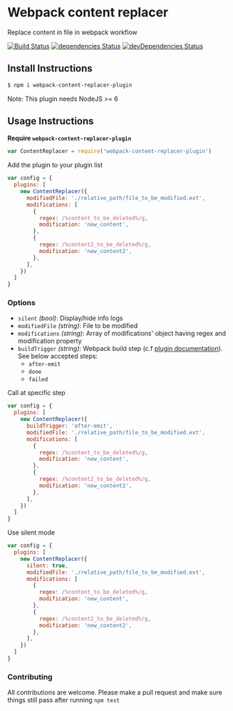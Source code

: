 # Webpack content replacer

Replace content in file in webpack workflow

[![Build Status](https://travis-ci.org/iGitScor/webpack-content-replacer-plugin.svg?branch=master)](https://travis-ci.org/iGitScor/webpack-content-replacer-plugin)
[![dependencies Status](https://david-dm.org/iGitScor/webpack-content-replacer-plugin/status.svg)](https://david-dm.org/iGitScor/webpack-content-replacer-plugin)
[![devDependencies Status](https://david-dm.org/iGitScor/webpack-content-replacer-plugin/dev-status.svg)](https://david-dm.org/iGitScor/webpack-content-replacer-plugin?type=dev)

## Install Instructions

```bash
$ npm i webpack-content-replacer-plugin
```
Note: This plugin needs NodeJS >= 6

## Usage Instructions

**Require `webpack-content-replacer-plugin`**
```javascript
var ContentReplacer = require('webpack-content-replacer-plugin')
```

Add the plugin to your plugin list
```javascript
var config = {
  plugins: [
    new ContentReplacer({
      modifiedFile: './relative_path/file_to_be_modified.ext',
      modifications: [
        {
          regex: /%content_to_be_deleted%/g,
          modification: 'new_content',
        },
        {
          regex: /%content2_to_be_deleted%/g,
          modification: 'new_content2',
        },
      ],
    })
  ]
}
```

### Options

- `silent` _(bool)_: Display/hide info logs
- `modifiedFile` _(string)_: File to be modified
- `modifications` _(string)_: Array of modifications' object having regex and modification property
- `buildTrigger` _(string)_: Webpack build step (c.f [plugin documentation](https://webpack.github.io/docs/plugins.html)). See below accepted steps:
  - `after-emit`
  - `done`
  - `failed`

Call at specific step
```javascript
var config = {
  plugins: [
    new ContentReplacer({
      buildTrigger: 'after-emit',
      modifiedFile: './relative_path/file_to_be_modified.ext',
      modifications: [
        {
          regex: /%content_to_be_deleted%/g,
          modification: 'new_content',
        },
        {
          regex: /%content2_to_be_deleted%/g,
          modification: 'new_content2',
        },
      ],
    })
  ]
}
```

Use silent mode
```javascript
var config = {
  plugins: [
    new ContentReplacer({
      silent: true,
      modifiedFile: './relative_path/file_to_be_modified.ext',
      modifications: [
        {
          regex: /%content_to_be_deleted%/g,
          modification: 'new_content',
        },
        {
          regex: /%content2_to_be_deleted%/g,
          modification: 'new_content2',
        },
      ],
    })
  ]
}
```

### Contributing

All contributions are welcome. Please make a pull request and make sure things still pass after running `npm test`

